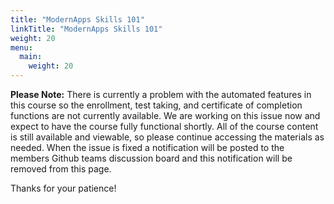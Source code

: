 ```yaml
---
title: "ModernApps Skills 101"
linkTitle: "ModernApps Skills 101"
weight: 20
menu:
  main:
    weight: 20
---
```

**Please Note:** There is currently a problem with the automated features in this course so the enrollment, test taking, and certificate of completion functions are not currently available. We are working on this issue now and expect to have the course fully functional shortly. All of the course content is still available and viewable, so please continue accessing the materials as needed. When the issue is fixed a notification will be posted to the members Github teams discussion board and this notification will be removed from this page. 

Thanks for your patience!
<!-- This commented section contains old text from the original template kept here as a reference

  {{% pageinfo %}} This is a placeholder page that shows you how to use this template site. {{% /pageinfo %}}

  This section is where the user documentation for your project lives - all the information your users need to understand and successfully use your project.
  For large documentation sets we recommend adding content under the headings in this section, though if some or all of them don’t apply to your project feel free to remove them or add your own. You can see an example of a smaller Docsy documentation site in the [Docsy User Guide](https://docsy.dev/docs/), which lives in the [Docsy theme repo](https://github.com/google/docsy/tree/master/userguide) if you'd like to copy its docs section.
  Other content such as marketing material, case studies, and community updates should live in the [About](/about/) and [Community](/community/) pages.
  Find out how to use the Docsy theme in the [Docsy User Guide](https://docsy.dev/docs/). You can learn more about how to organize your documentation (and how we organized this site) in [Organizing Your Content](https://docsy.dev/docs/best-practices/organizing-content/).-->
